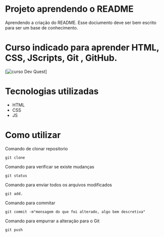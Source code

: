 # Projeto aprendendo o README

Aprendendo a criação do README.
Esse dociumento deve ser bem escrito para ser um base de conhecimento.

# Curso indicado para aprender HTML, CSS, JScripts, Git , GitHub.

[<img src="./animacao_para_exemplo_readme.gif" alt="curso Dev Quest">]

# Tecnologias utilizadas

- HTML
- CSS
- JS

# Como utilizar

Comando de clonar repositorio
```
git clone
```

Comando para verificar se existe mudanças
```
git status 
```
Comando para enviar todos os arquivos modificados
```
git add.
```
Comando para commitar 
```
git commit -m"mensagem do que foi alterado, algo bem descretiva"
```
Comando para empurrar a alteração para o Git
```
git push
```


